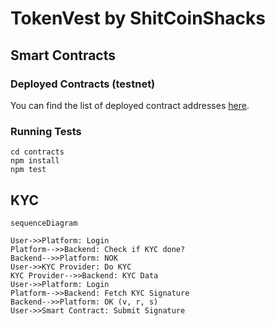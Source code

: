 # TokenVest by ShitCoinShacks

## Smart Contracts

### Deployed Contracts (testnet)

You can find the list of deployed contract addresses [here](./contracts/scripts/config.json).

### Running Tests

```shell
cd contracts
npm install
npm test
```

## KYC

```mermaid
sequenceDiagram

User->>Platform: Login
Platform-->>Backend: Check if KYC done?
Backend-->>Platform: NOK
User->>KYC Provider: Do KYC
KYC Provider-->>Backend: KYC Data
User->>Platform: Login
Platform-->>Backend: Fetch KYC Signature
Backend-->>Platform: OK (v, r, s)
User->>Smart Contract: Submit Signature
```
